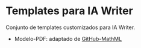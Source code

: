 # Templates para IA Writer

Conjunto de templates customizados para IA Writer.

- Modelo-PDF: adaptado de [GitHub-MathML](https://github.com/jhermsmeier/github-math-iatemplate)

